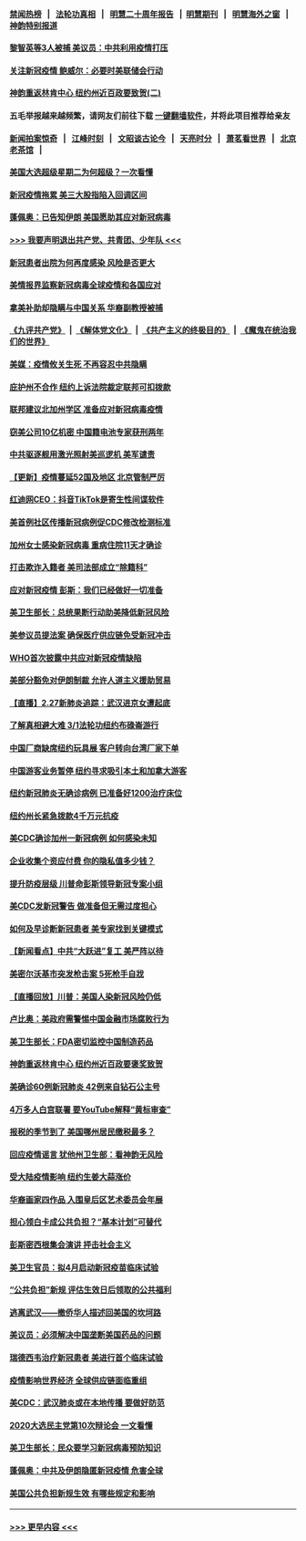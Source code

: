 #### [禁闻热榜](热点新闻.md?=0)  &nbsp;&nbsp;|&nbsp;&nbsp; [法轮功真相](https://github.com/gfw-breaker/truth/blob/master/README.md?=0) &nbsp;&nbsp;|&nbsp;&nbsp; [明慧二十周年报告](https://github.com/gfw-breaker/mh-reports/blob/master/README.md?=0) &nbsp;&nbsp;|&nbsp;&nbsp;[明慧期刊](https://github.com/gfw-breaker/mh-qikan) &nbsp;&nbsp;|&nbsp;&nbsp; [明慧海外之窗](https://github.com/gfw-breaker/mh-news/blob/master/README.md?=0) &nbsp;&nbsp;|&nbsp;&nbsp; [神韵特别报道](https://github.com/gfw-breaker/mh-news/blob/master/shenyun.md?=0)
#### [黎智英等3人被捕 美议员：中共利用疫情打压](../pages/nsc412/n11903768.md?t=02290802) 
#### [关注新冠疫情 鲍威尔：必要时美联储会行动](../pages/nsc412/n11903672.md?t=02290802) 
#### [神韵重返林肯中心 纽约州近百政要致贺(二)](../pages/nsc412/n11897500.md?t=02290802) 
#### 五毛举报越来越频繁，请网友们前往下载 [一键翻墙软件](https://github.com/gfw-breaker/ssr-accounts)，并将此项目推荐给亲友
#### [新闻拍案惊奇](https://github.com/gfw-breaker/banned-news/blob/master/pages/link4.md) &nbsp;&nbsp;|&nbsp;&nbsp; [江峰时刻](https://github.com/gfw-breaker/banned-news/blob/master/pages/link4.md) &nbsp;&nbsp;|&nbsp;&nbsp; [文昭谈古论今](https://github.com/gfw-breaker/banned-news/blob/master/pages/link4.md) &nbsp;&nbsp;|&nbsp;&nbsp; [天亮时分](https://github.com/gfw-breaker/banned-news/blob/master/pages/link4.md) &nbsp;&nbsp;|&nbsp;&nbsp; [萧茗看世界](https://github.com/gfw-breaker/banned-news/blob/master/pages/link4.md) &nbsp;&nbsp;|&nbsp;&nbsp; [北京老茶馆](https://github.com/gfw-breaker/banned-news/blob/master/pages/link4.md) &nbsp;&nbsp;|&nbsp;&nbsp; 
#### [美国大选超级星期二为何超级？一次看懂](../pages/nsc412/n11903490.md?t=02290802) 
#### [新冠疫情拖累 美三大股指陷入回调区间](../pages/nsc412/n11903211.md?t=02290802) 
#### [蓬佩奥：已告知伊朗 美国愿助其应对新冠病毒](../pages/nsc412/n11903212.md?t=02290802) 
#### [>>> 我要声明退出共产党、共青团、少年队 <<<](https://github.com/begood0513/goodnews/blob/master/quit/letter.md) 
#### [新冠患者出院为何再度感染 风险是否更大](../pages/nsc412/n11903262.md?t=02290802) 
#### [美情报界监察新冠病毒全球疫情和各国应对](../pages/nsc412/n11903098.md?t=02290802) 
#### [拿美补助却隐瞒与中国关系 华裔副教授被捕](../pages/nsc412/n11901687.md?t=02290802) 
#### [《九评共产党》](https://github.com/begood0513/9ping.md/blob/master/README.md) &nbsp;|&nbsp; [《解体党文化》](../../../../jtdwh.md/blob/master/README.md)  &nbsp;|&nbsp; [《共产主义的终极目的》](../../../../gczydzjmd.md/blob/master/README.md) &nbsp;|&nbsp; [《魔鬼在统治我们的世界》](../../../../mgztzwmdsj.md/blob/master/README.md) 
#### [美媒：疫情攸关生死 不再容忍中共隐瞒](../pages/nsc412/n11901694.md?t=02290802) 
#### [庇护州不合作  纽约上诉法院裁定联邦可扣拨款](../pages/nsc412/n11902238.md?t=02290802) 
#### [联邦建议北加州学区 准备应对新冠病毒疫情](../pages/nsc412/n11902448.md?t=02290802) 
#### [窃美公司10亿机密 中国籍电池专家获刑两年](../pages/nsc412/n11901996.md?t=02290802) 
#### [中共驱逐舰用激光照射美巡逻机 美军谴责](../pages/nsc412/n11901964.md?t=02290802) 
#### [【更新】疫情蔓延52国及地区 北京管制严厉](../pages/nsc412/n11890652.md?t=02290802) 
#### [红迪网CEO：抖音TikTok是寄生性间谍软件](../pages/nsc412/n11901675.md?t=02290802) 
#### [美首例社区传播新冠病例促CDC修改检测标准](../pages/nsc412/n11901490.md?t=02290802) 
#### [加州女士感染新冠病毒 重病住院11天才确诊](../pages/nsc412/n11901246.md?t=02290802) 
#### [打击欺诈入籍者 美司法部成立“除籍科”](../pages/nsc412/n11901364.md?t=02290802) 
#### [应对新冠疫情 彭斯：我们已经做好一切准备](../pages/nsc412/n11901268.md?t=02290802) 
#### [美卫生部长：总统果断行动助美降低新冠风险](../pages/nsc412/n11900906.md?t=02290802) 
#### [美参议员提法案 确保医疗供应链免受新冠冲击](../pages/nsc412/n11901144.md?t=02290802) 
#### [WHO首次披露中共应对新冠疫情缺陷](../pages/nsc412/n11900978.md?t=02290802) 
#### [美部分豁免对伊朗制裁 允许人道主义援助贸易](../pages/nsc412/n11900859.md?t=02290802) 
#### [【直播】2.27新肺炎追踪：武汉进京女遭起底](../pages/nsc412/n11900415.md?t=02290802) 
#### [了解真相避大难  3/1法轮功纽约布碌崙游行](../pages/nsc412/n11899501.md?t=02290802) 
#### [中国厂商缺席纽约玩具展  客户转向台湾厂家下单](../pages/nsc412/n11899505.md?t=02290802) 
#### [中国游客业务暂停  纽约寻求吸引本土和加拿大游客](../pages/nsc412/n11899492.md?t=02290802) 
#### [纽约新冠肺炎无确诊病例  已准备好1200治疗床位](../pages/nsc412/n11899474.md?t=02290802) 
#### [纽约州长紧急拨款4千万元抗疫](../pages/nsc412/n11899477.md?t=02290802) 
#### [美CDC确诊加州一新冠病例 如何感染未知](../pages/nsc412/n11899165.md?t=02290802) 
#### [企业收集个资应付费 你的隐私值多少钱？](../pages/nsc412/n11898097.md?t=02290802) 
#### [提升防疫层级 川普命彭斯领导新冠专案小组](../pages/nsc412/n11898934.md?t=02290802) 
#### [美CDC发新冠警告 做准备但无需过度担心](../pages/nsc412/n11898923.md?t=02290802) 
#### [如何及早诊断新冠患者 美专家找到关键模式](../pages/nsc412/n11898626.md?t=02290802) 
#### [【新闻看点】中共“大跃进”复工 美严阵以待](../pages/nsc412/n11898221.md?t=02290802) 
#### [美密尔沃基市突发枪击案 5死枪手自戕](../pages/nsc412/n11898687.md?t=02290802) 
#### [【直播回放】川普：美国人染新冠风险仍低](../pages/nsc412/n11898088.md?t=02290802) 
#### [卢比奥：美政府需警惕中国金融市场腐败行为](../pages/nsc412/n11898327.md?t=02290802) 
#### [美卫生部长：FDA密切监控中国制造药品](../pages/nsc412/n11898231.md?t=02290802) 
#### [神韵重返林肯中心 纽约州近百政要褒奖致贺](../pages/nsc412/n11893366.md?t=02290802) 
#### [美确诊60例新冠肺炎 42例来自钻石公主号](../pages/nsc412/n11898098.md?t=02290802) 
#### [4万多人白宫联署 要YouTube解释“黄标审查”](../pages/nsc412/n11897803.md?t=02290802) 
#### [报税的季节到了 美国哪州居民缴税最多？](../pages/nsc412/n11897626.md?t=02290802) 
#### [回应疫情谣言 犹他州卫生部：看神韵无风险](../pages/nsc412/n11896078.md?t=02290802) 
#### [受大陆疫情影响  纽约生姜大蒜涨价](../pages/nsc412/n11896485.md?t=02290802) 
#### [华裔画家四作品  入围皇后区艺术委员会年展](../pages/nsc412/n11896497.md?t=02290802) 
#### [担心领白卡成公共负担？“基本计划”可替代](../pages/nsc412/n11896478.md?t=02290802) 
#### [彭斯密西根集会演讲 抨击社会主义](../pages/nsc412/n11896543.md?t=02290802) 
#### [美卫生官员：拟4月启动新冠疫苗临床试验](../pages/nsc412/n11896357.md?t=02290802) 
#### [“公共负担”新规  评估生效日后领取的公共福利](../pages/nsc412/n11893847.md?t=02290802) 
#### [逃离武汉——撤侨华人描述回美国的坎坷路](../pages/nsc412/n11895897.md?t=02290802) 
#### [美议员：必须解决中国垄断美国药品的问题](../pages/nsc412/n11895991.md?t=02290802) 
#### [瑞德西韦治疗新冠患者 美进行首个临床试验](../pages/nsc412/n11895845.md?t=02290802) 
#### [疫情影响世界经济 全球供应链面临重组](../pages/nsc412/n11895634.md?t=02290802) 
#### [美CDC：武汉肺炎或在本地传播 要做好防范](../pages/nsc412/n11895597.md?t=02290802) 
#### [2020大选民主党第10次辩论会 一文看懂](../pages/nsc412/n11895486.md?t=02290802) 
#### [美卫生部长：民众要学习新冠病毒预防知识](../pages/nsc412/n11895308.md?t=02290802) 
#### [蓬佩奥：中共及伊朗隐匿新冠疫情 危害全球](../pages/nsc412/n11895492.md?t=02290802) 
#### [美国公共负担新规生效 有哪些规定和影响](../pages/nsc412/n11893866.md?t=02290802) 

----
#### [ >>> 更早内容 <<< ](../indexes/nsc412-earlier.md)

